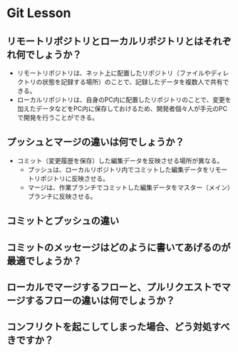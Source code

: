 # Git Lesson

## リモートリポジトリとローカルリポジトリとはそれぞれ何でしょうか？
- リモートリポジトリは、ネット上に配置したリポジトリ（ファイルやディレクトリの状態を記録する場所）のことで、記録したデータを複数人で共有できる。
- ローカルリポジトリは、自身のPC内に配置したリポジトリのことで、変更を加えたデータなどをPC内に保存しておけるため、開発者個々人が手元のPCで開発を行うことができる。

## プッシュとマージの違いは何でしょうか？
- コミット（変更履歴を保存）した編集データを反映させる場所が異なる。
  - プッシュは、ローカルリポジトリ内でコミットした編集データをリモートリポジトリに反映させる。
  - マージは、作業ブランチでコミットした編集データをマスター（メイン）ブランチに反映させる。

## コミットとプッシュの違い



## コミットのメッセージはどのように書いてあげるのが最適でしょうか？



## ローカルでマージするフローと、プルリクエストでマージするフローの違いは何でしょうか？



## コンフリクトを起こしてしまった場合、どう対処すべきですか？

